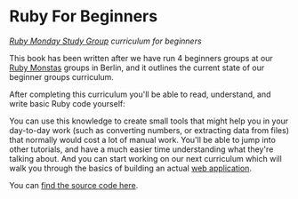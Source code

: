 # Ruby For Beginners

*[Ruby Monday Study Group](http://rubymonstas.org) curriculum for beginners*

This book has been written after we have run 4 beginners groups at our [Ruby
Monstas](http://rubymonstas.org) groups in Berlin, and it outlines the current
state of our beginner groups curriculum.

After completing this curriculum you'll be able to read, understand, and write
basic Ruby code yourself:

You can use this knowledge to create small tools that might help you in your
day-to-day work (such as converting numbers, or extracting data from files)
that normally would cost a lot of manual work. You'll be able to jump into
other tutorials, and have a much easier time understanding what they're
talking about. And you can start working on our next curriculum which will
walk you through the basics of building an actual
[web application](http://webapps-for-beginners.rubymonstas.org).

You can [find the source code here](https://github.com/rubymonsters/ruby-for-beginners).

